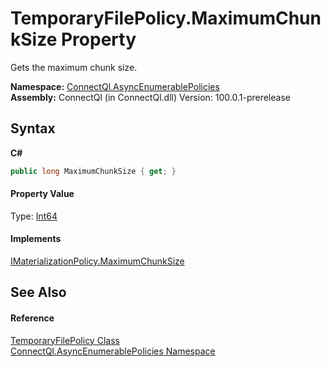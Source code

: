 # TemporaryFilePolicy.MaximumChunkSize Property 
 

Gets the maximum chunk size.

**Namespace:**&nbsp;<a href="N_ConnectQl_AsyncEnumerablePolicies">ConnectQl.AsyncEnumerablePolicies</a><br />**Assembly:**&nbsp;ConnectQl (in ConnectQl.dll) Version: 100.0.1-prerelease

## Syntax

**C#**<br />
``` C#
public long MaximumChunkSize { get; }
```


#### Property Value
Type: <a href="http://msdn2.microsoft.com/en-us/library/6yy583ek" target="_blank">Int64</a>

#### Implements
<a href="P_ConnectQl_AsyncEnumerablePolicies_IMaterializationPolicy_MaximumChunkSize">IMaterializationPolicy.MaximumChunkSize</a><br />

## See Also


#### Reference
<a href="T_ConnectQl_AsyncEnumerablePolicies_TemporaryFilePolicy">TemporaryFilePolicy Class</a><br /><a href="N_ConnectQl_AsyncEnumerablePolicies">ConnectQl.AsyncEnumerablePolicies Namespace</a><br />